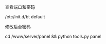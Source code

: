 查看端口和密码

/etc/init.d/bt default



修改后台密码

cd /www/server/panel && python tools.py panel <yourpasswd>